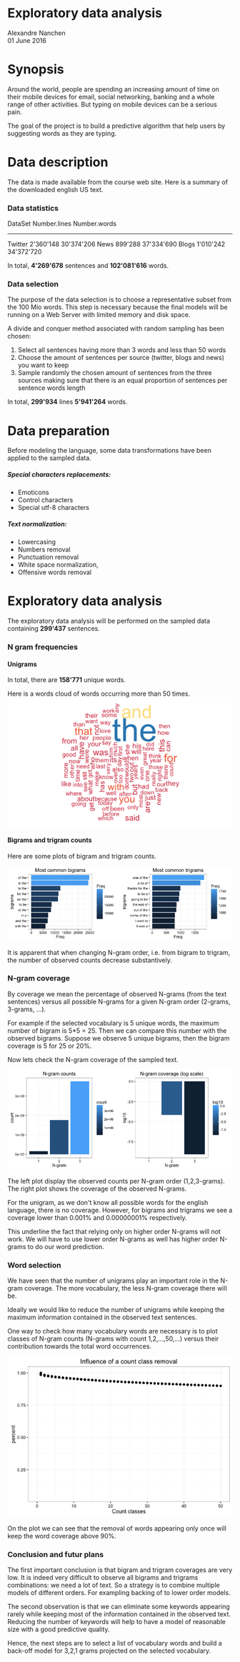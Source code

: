 # Exploratory data analysis
Alexandre Nanchen  
01 June 2016  





# Synopsis
Around the world, people are spending an increasing amount of time on their mobile devices for email,
social networking, banking and a whole range of other activities. But typing on mobile devices can be
a serious pain. 

The goal of the project is to build a predictive algorithm that help users by suggesting words as they are
typing.

# Data description
The data is made available from the course web site. Here is a summary of the downloaded english US
text.

### Data statistics



DataSet    Number.lines   Number.words
--------  -------------  -------------
Twitter       2'360'148     30'374'206
News            899'288     37'334'690
Blogs         1'010'242     34'372'720

In total, **4'269'678** sentences and **102'081'616** words.

### Data selection
The purpose of the data selection is to choose a representative subset from the 100 Mio words. This step is necessary
because the final models will be running on a Web Server with limited memory and disk space.

A divide and conquer method associated with random sampling has been chosen:

1. Select all sentences having more than 3 words and less than 50 words
2. Choose the amount of sentences per source (twitter, blogs and news) you want to keep
3. Sample randomly the chosen amount of sentences from the three sources making sure that
   there is an equal proportion of sentences per sentence words length



In total, **299'934** lines **5'941'264** words.

# Data preparation
Before modeling the language, some data transformations have been applied to the sampled data.

##### Special characters replacements:
   - Emoticons
   - Control characters
   - Special utf-8 characters
   
##### Text normalization:
   - Lowercasing
   - Numbers removal
   - Punctuation removal
   - White space normalization,
   - Offensive words removal

# Exploratory data analysis

The exploratory data analysis will be performed on the sampled data containing **299'437** sentences.

### N gram frequencies
#### Unigrams

In total, there are **158'771** unique words.

Here is a words cloud of words occurring more than 50 times.
![](DataAnalysis_files/figure-html/unnamed-chunk-8-1.png)<!-- -->

#### Bigrams and trigram counts
Here are some plots of bigram and trigram counts.

![](DataAnalysis_files/figure-html/unnamed-chunk-10-1.png)<!-- -->

It is apparent that when changing N-gram order, i.e. from bigram to trigram, the number of observed counts decrease substantively.

### N-gram coverage
By coverage we mean the percentage of observed N-grams (from the text sentences) versus all possible N-grams for a
given N-gram order (2-grams, 3-grams, ...).

For example if the selected vocabulary is 5 unique words, the maximum number of bigram is 5*5 = 25. Then we can compare
this number with the observed bigrams. Suppose we observe 5 unique bigrams, then the bigram coverage is 5 for 25 or 20%.

Now lets check the N-gram coverage of the sampled text.

![](DataAnalysis_files/figure-html/unnamed-chunk-11-1.png)<!-- -->

The left plot display the observed counts per N-gram order (1,2,3-grams). The right plot shows the coverage of
the observed N-grams.

For the unigram, as we don't know all possible words for the english language, there is no coverage.
However, for bigrams and trigrams we see a coverage lower than 0.001% and 0.00000001% respectively.

This underline the fact that relying only on higher order N-grams will not work. We will have to use lower order N-grams as well
has higher order N-grams to do our word prediction.

### Word selection
We have seen that the number of unigrams play an important role in the N-gram coverage. The more vocabulary, the
less N-gram coverage there will be.

Ideally we would like to reduce the number of unigrams while keeping the maximum information contained in the observed text sentences.

One way to check how many vocabulary words are necessary is to plot classes of N-gram counts (N-grams with count 1,2,...,50,...) 
versus their contribution towards the total word occurrences.

![](DataAnalysis_files/figure-html/unnamed-chunk-12-1.png)<!-- -->

On the plot we can see that the removal of words appearing only once will keep the word coverage above 90%.

### Conclusion and futur plans
The first important conclusion is that bigram and trigram coverages are very low. It is indeed very difficult to observe all
bigrams and trigrams combinations: we need a lot of text. So a strategy is to combine multiple models of different orders.
For exampling backing of to lower order models.

The second observation is that we can eliminate some keywords appearing rarely while keeping most of the information
contained in the observed text. Reducing the number of keywords will help to have a model of reasonable size with a
good predictive quality.

Hence, the next steps are to select a list of vocabulary words and build a back-off model for 3,2,1 grams projected
on the selected vocabulary.
